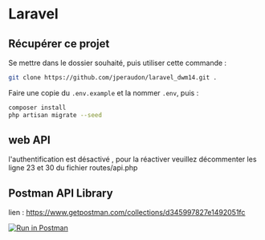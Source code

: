 # Laravel

## Récupérer ce projet
Se mettre dans le dossier souhaité, puis utiliser cette commande :
```bash
git clone https://github.com/jperaudon/laravel_dwm14.git .
```
Faire une copie du ```.env.example``` et la nommer ```.env```, puis :
```bash
composer install
php artisan migrate --seed
```


## web API 

l'authentification est désactivé , pour la réactiver veuillez décommenter les ligne 23 et 30 du fichier routes/api.php  


## Postman API Library 

lien : https://www.getpostman.com/collections/d345997827e1492051fc


[![Run in Postman](https://run.pstmn.io/button.svg)](https://app.getpostman.com/run-collection/d345997827e1492051fc)
